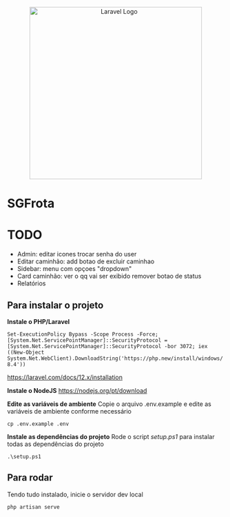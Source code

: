 <p align="center"><a href="https://laravel.com" target="_blank"><img src="https://raw.githubusercontent.com/laravel/art/master/logo-lockup/5%20SVG/2%20CMYK/1%20Full%20Color/laravel-logolockup-cmyk-red.svg" width="400" alt="Laravel Logo"></a></p>


# SGFrota

# TODO
- Admin: editar icones
    trocar senha do user
- Editar caminhão: add botao de excluir caminhao
- Sidebar: menu com opçoes "dropdown"
- Card caminhão: ver o qq vai ser exibido
    remover botao de status
- Relatórios





## Para instalar o projeto
**Instale o PHP/Laravel**

`Set-ExecutionPolicy Bypass -Scope Process -Force; [System.Net.ServicePointManager]::SecurityProtocol = [System.Net.ServicePointManager]::SecurityProtocol -bor 3072; iex ((New-Object System.Net.WebClient).DownloadString('https://php.new/install/windows/8.4'))`

https://laravel.com/docs/12.x/installation

**Instale o NodeJS**
https://nodejs.org/pt/download

**Edite as variáveis de ambiente**
Copie o arquivo .env.example e edite as variáveis de ambiente conforme necessário

`cp .env.example .env`


**Instale as dependências do projeto**
Rode o script _setup.ps1_ para instalar todas as dependências do projeto

`.\setup.ps1`


## Para rodar
Tendo tudo instalado, inicie o servidor dev local

`php artisan serve`